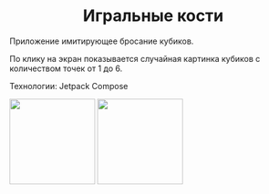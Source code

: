 <h1 align="center"> Игральные кости </h1>
<p>Приложение имитирующее бросание кубиков.</p>

<p>По клику на экран показывается случайная картинка кубиков с количеством точек от 1 до 6.</p>

<p>Технологии:
Jetpack Compose</p>
<img src="https://github.com/arielOcean/DiceRoller/assets/37349414/5cca4417-c38e-4581-8423-40bd8d3ddb6e" width="150">
<img src="https://github.com/arielOcean/DiceRoller/assets/37349414/3dfa0321-8a98-4720-8f39-36fe29dc53c1" width="150">

